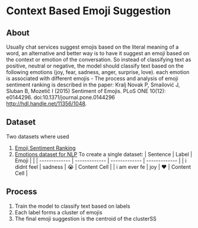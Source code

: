 # Context Based Emoji Suggestion
## About
Usually chat services suggest emojis based on the literal meaning of a word, an alternative and better way is to have it suggest an emoji based on the context or emotion of the conversation. So instead of classifying text as positive, neutral or negative, the model should classify text based on the following emotions (joy, fear, sadness, anger, surprise, love). each emotion is associated with different emojis - The process and analysis of emoji sentiment ranking is described in the paper: Kralj Novak P, Smailović J, Sluban B, Mozetič I (2015) Sentiment of Emojis. PLoS ONE 10(12): e0144296. 
doi:10.1371/journal.pone.0144296 
http://hdl.handle.net/11356/1048.
## Dataset
Two datasets where used 
1. <a href="https://www.clarin.si/repository/xmlui/handle/11356/1048">Emoji Sentiment Ranking</a>
2. <a href="https://www.kaggle.com/datasets/praveengovi/emotions-dataset-for-nlp?resource=download&select=val.txt">Emotions dataset for NLP</a>
To create a single dataset:
| Sentence      | Label         | Emoji         |               |
| ------------- | ------------- | ------------- | ------------- |
| i didnt feel  | sadness       | 😭           | Content Cell  |
| i am ever fe  | joy           | ❤            | Content Cell  |
## Process
1. Train the model to classify text based on labels
2. Each label forms a cluster of emojis
3. The final emoji suggestion is the centroid of the clusterSS

